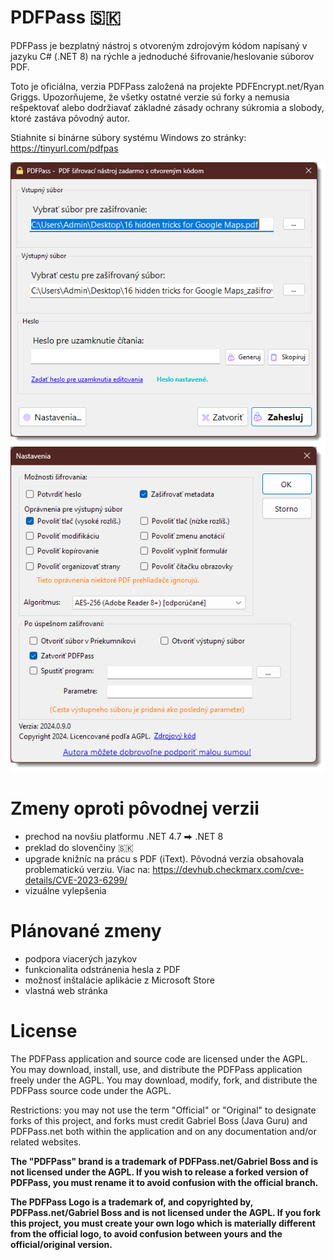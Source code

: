 # PDFPass 🇸🇰
PDFPass je bezplatný nástroj s otvoreným zdrojovým kódom napísaný v jazyku C# (.NET 8) na rýchle a jednoduché šifrovanie/heslovanie súborov PDF.

Toto je oficiálna, verzia PDFPass založená na projekte PDFEncrypt.net/Ryan Griggs. Upozorňujeme, že všetky ostatné verzie sú forky a nemusia rešpektovať alebo dodržiavať základné zásady ochrany súkromia a slobody, ktoré zastáva pôvodný autor.

Stiahnite si binárne súbory systému Windows zo stránky: https://tinyurl.com/pdfpas

![App Screenshot](screenshots%2Fmain.png)
![Settings](screenshots%2Fsettings.png)



# Zmeny oproti pôvodnej verzii

* prechod na novšiu platformu .NET 4.7 ⮕ .NET 8
* preklad do slovenčiny 🇸🇰
* upgrade knižníc na prácu s PDF (iText). Pôvodná verzia obsahovala problematickú verziu. Viac na: https://devhub.checkmarx.com/cve-details/CVE-2023-6299/
* vizuálne vylepšenia


# Plánované zmeny
* podpora viacerých jazykov
* funkcionalita odstránenia hesla z PDF
* možnosť inštalácie aplikácie z Microsoft Store
* vlastná web stránka


# License

The PDFPass application and source code are licensed under the AGPL.  You may download, install, use, and distribute the PDFPass application freely under the AGPL.  You may download, modify, fork, and distribute the PDFPass source code under the AGPL.

Restrictions: you may not use the term "Official" or "Original" to designate forks of this project, and forks must credit Gabriel Boss (Java Guru) and PDFPass.net both within the application and on any documentation and/or related websites.

**The "PDFPass" brand is a trademark of PDFPass.net/Gabriel Boss and is not licensed under the AGPL.  If you wish to release a forked version of PDFPass, you must rename it to avoid confusion with the official branch.**

**The PDFPass Logo is a trademark of, and copyrighted by, PDFPass.net/Gabriel Boss and is not licensed under the AGPL. If you fork this project, you must create your own logo which is materially different from the official logo, to avoid confusion between yours and the official/original version.**



